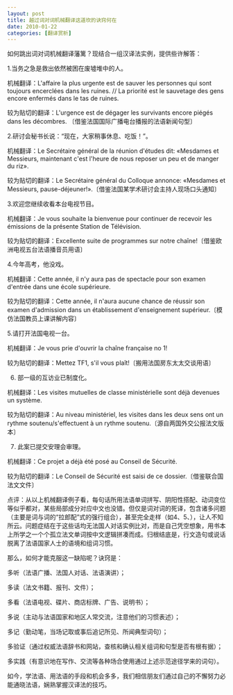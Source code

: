 ```yaml
---
layout: post
title: 越过词对词机械翻译这道坎的诀窍何在
date: 2010-01-22
categories: [翻译赏析]  
---
```


如何跳出词对词机械翻译藩篱？现结合一组汉译法实例，提供些许解答：

1.当务之急是救出依然被困在废墟堆中的人。

机械翻译：L'affaire la plus urgente est de sauver les personnes qui sont toujours encerclées dans les ruines. // La priorité est le sauvetage des gens encore enfermés dans le tas de ruines.

较为贴切的翻译：L'urgence est de dégager les survivants encore piégés dans les décombres. 〔借鉴法国国际广播电台播报的法语新闻句型〕

2.研讨会秘书长说：“现在，大家稍事休息、吃饭！”。

机械翻译：Le Secrétaire général de la réunion d'études dit: «Mesdames et Messieurs, maintenant c'est l'heure de nous reposer un peu et de manger du riz».

较为贴切的翻译：Le Secrétaire général du Colloque annonce: «Mesdames et Messieurs, pause-déjeuner!».〔借鉴法国某学术研讨会主持人现场口头通知〕

3.欢迎您继续收看本台电视节目。

机械翻译：Je vous souhaite la bienvenue pour continuer de recevoir les émissions de la présente Station de Télévision.

较为贴切的翻译：Excellente suite de programmes sur notre chaîne!〔借鉴欧洲电视五台法语播音员用语〕

4.今年高考，他没戏。

机械翻译：Cette année, il n'y aura pas de spectacle pour son examen d'entrée dans une école supérieure.

较为贴切的翻译：Cette année, il n'aura aucune chance de réussir son examen d'admission dans un établissement d'enseignement supérieur.〔模仿法国教员上课讲解内容〕

5.请打开法国电视一台。

机械翻译：Je vous prie d'ouvrir la chaîne française no 1!

较为贴切的翻译：Mettez TF1, s'il vous plaît!〔搬用法国房东太太交谈用语〕

6. 部一级的互访业已制度化。

机械翻译：Les visites mutuelles de classe ministérielle sont déjà devenues un système.

较为贴切的翻译：Au niveau ministériel, les visites dans les deux sens ont un rythme soutenu/s'effectuent à un rythme soutenu.〔源自两国外交公报法文版本〕

7. 此案已提交安理会审理。

机械翻译：Ce projet a déjà été posé au Conseil de Sécurité.

较为贴切的翻译：Le Conseil de Sécurité est saisi de ce dossier.〔借鉴联合国法文文件〕

点评：从以上机械翻译例子看，每句话所用法语单词拼写、阴阳性搭配、动词变位等似乎都对，某些局部成分对应中文也没错。但仅是词对词的死译，包含诸多问题（主要是词与词的“拉郎配”式的强行组合），甚至完全走样（如4、5、），让人不知所云。问题症结在于这些话均无法国人对话实例比对，而是自己凭空想象，用书本上所学之一个个孤立法文单词按中文逻辑拼凑而成。归根结底是，行文造句或说话脱离了法语国家人士的语境和组词习惯。

那么，如何才能克服这一缺陷呢？诀窍是：

多听（法语广播、法国人对话、法语演讲）；

多读（法文书籍、报刊、文件）；

多看（法语电视、碟片、商店标牌、广告、说明书）；

多说（主动与法语国家和地区人常交流，注意他们的习惯表述）；

多记（勤动笔，当场记取或事后追记所见、所闻典型词句）；

多验证（通过权威法语辞书和网站，查核和确认相关组词和句型是否有根有据）；

多实践（有意识地在写作、交流等各种场合使用通过上述示范途径学来的词句）。

如今，学法语、用法语的手段和机会多多，我们相信朋友们通过自己的不懈努力必能通晓法语，娴熟掌握汉译法的技巧。
